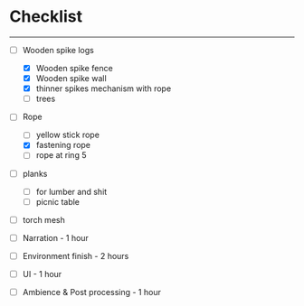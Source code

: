 # Checklist
---
- [ ] Wooden spike logs
	- [x] Wooden spike fence
	- [x] Wooden spike wall
	- [x] thinner spikes mechanism with rope
	- [ ] trees
- [ ] Rope
	- [ ] yellow stick rope
	- [x] fastening rope
	- [ ] rope at ring 5
- [ ] planks
	- [ ] for lumber and shit
	- [ ] picnic table
- [ ] torch mesh

- [ ] Narration - 1 hour
- [ ] Environment finish - 2 hours
- [ ] UI - 1 hour
- [ ] Ambience & Post processing - 1 hour